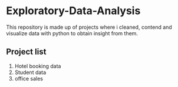 # Exploratory-Data-Analysis

 This repository is made up of projects where i cleaned, contend and visualize data with python to obtain insight from them.

## Project list
 1. Hotel booking data
 2. Student data
 3. office sales

